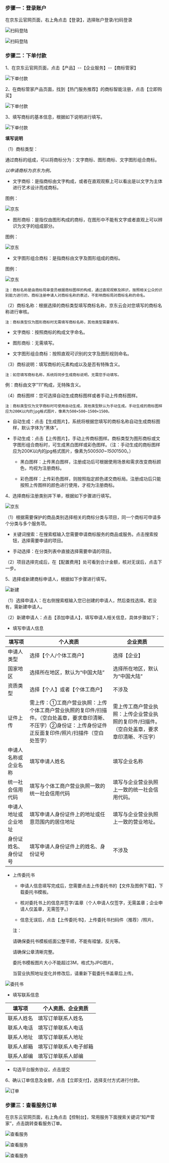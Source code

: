 ### 步骤一：登录账户

在京东云官网页面，右上角点击【登录】，选择账户登录/扫码登录

![扫码登陆](https://static-ftcms.jd.com/p/files/6364e0889eabc0def83aa33c.png)

![扫码登陆](https://static-ftcms.jd.com/p/files/6364e08d20ee4c675e53d834.png)

### 步骤二：下单付款

1、在京东云官网页面，点击【产品】--【企业服务】--【商标管家】

![下单付款](https://static-ftcms.jd.com/p/files/6364f00320ee4c675e53d839.png)

2、在商标管家产品页面，找到【热门服务推荐】的商标智能注册，点击【立即购买】

![下单付款](https://static-ftcms.jd.com/p/files/6364f01b9eabc0def83aa342.png)

3、填写商标的基本信息，根据如下说明进行填写。

![下单付款](https://static-ftcms.jd.com/p/files/6364f03220ee4c675e53d83a.png)

**填写说明**

（1）商标类型：

通过商标的组成，可以将商标分为：文字商标、图形商标、文字图形组合商标。

*以申请商标为京东为例。*

 - 文字商标：是指商标由文字构成，或者在直观观察上可以看出是以文字为主体进行艺术设计而成商标。

图例：

![京东](https://static-ftcms.jd.com/p/files/6364f1749eabc0def83aa343.png)

 - 图形商标：是指仅由图形构成的商标，在图形中不能有文字或者直观上可以辨识为文字的组成部分。

图例：

![京东](https://static-ftcms.jd.com/p/files/6364f1769eabc0def83aa344.png)

 - 文字图形组合商标：是指商标由文字及图形组成的商标。

图例：

![京东](https://static-ftcms.jd.com/p/files/6364f17820ee4c675e53d83c.png)

    注：商标名称是由商标局审查员根据商标图样的构成，通过直观观察及辨识，按照相关公众的识别能力进行的，商标注册申请人对商标名称的表述，不影响商标局对商标名称的命名。

（2）商标名称：根据选择的商标类型填写商标名称，京东云会对您填写的商标名称进行审核。

    注：商标类型仅为图形商标时无需填写商标名称，其他类型需要填写。

 - 文字商标：按照商标的构成文字命名。

 - 图形商标：无需填写。

 - 文字图形组合商标：按照直观可识别的文字及图形规则命名。


（3）商标说明：填写商标的元素构成以及是否有特殊含义。

    注：如您填写商标名称，系统将同步生成商标说明，无需您手动填写。

  例：商标由文字"11"构成，无特殊含义。



（4）商标图样：您可选择自动生成商标图样或者手动上传商标图样。

    注：商标类型仅为文字商标时可使用自动生成，其他类型默认为手动生成。手动生成的商标图样应为200K以内的jpg格式图片，像素为500×500~1500×1500。

 - 自动生成：点击【生成图片】，系统将根据您填写的商标名称自动生成商标图样，默认字体为“黑体”。

 - 手动生成：点击【上传图片】，手动上传商标图样。商标类型为图形商标或文字图形组合商标时，可生成黑白图样或彩色图样。（注：手动生成的商标图样应为200K以内的jpg格式图片，像素为500*500~1500*1500。）

   -   黑白图样：上传黑白图样，注册成功后可根据使用场景和需求改变商标颜色，均视为注册商标。
 
   -   彩色图样：上传彩色图样，则按照指定颜色递交商标局。注册成功后只能按照上传图样的颜色进行使用，才视为注册商标。

 

4、选择商标注册类别并下单，根据如下步骤进行填写。

![京东](https://static-ftcms.jd.com/p/files/6364f04320ee4c675e53d83b.png)

（1）根据需要保护的商品类别选择相关的商标分类与项目，同一个商标可申请多个分类与多个服务项。

 - 关键词搜索：在搜索框输入您需要申请商标服务的商品或服务。点击搜索按钮，选择需要申请的项目。
 
 - 手动选择：在分类列表中直接选择需要申请的项目。
 
（2）项目选择完成后，在【配置费用】处可看到合计金额，核对无误后，点击下一步。

5、选择或新建商标申请人，根据如下步骤进行填写。

![新建](https://static-ftcms.jd.com/p/files/6364f9e720ee4c675e53d83d.png)

 （1）选择申请人：在右侧搜索框输入您已创建的申请人，然后查找选择。若没有，需新建申请人。
 
 （2）新建申请人：点击【添加申请人】，填写申请人相关信息，具体步骤如下；
 
 - 填写申请人信息

| **填写项** | **个人资质** | **企业资质** | 
|----------|----------|----------|
|   申请人类型     |    选择【个人/个体工商户】    |    选择【企业】    |  
|    国家地区    |    选择所在地区，默认为“中国大陆”    |    选择所在地区，默认为“中国大陆”    |  
|    资质类型    |    选择【个人】或者【个体工商户】    |    不涉及    |  
|    证件上传    |    需上传：①工商户营业执照：上传个体工商户营业执照的复印件/扫描件。（空白处盖章，要求章印清晰、不压字）②身份证：上传身份证件正反面复印件/照片/扫描件（空白处签字） |   需上传工商户营业执照：上传企业营业执照的复印件/扫描件。（空白处盖章，要求章印清晰、不压字） |  
|    申请人名称或企业名称    |    填写申请人姓名    |   填写企业名称     |  
|    统一社会信用代码   |     填写与个体工商户营业执照一致的统一社会信用代码   |     填写与企业营业执照上一致的统一社会信用代码。   |  
|    申请人地址或企业地址   |    填写申请人身份证件上的地址或任意范围内的居住地址    |     填写与企业营业执照上一致的营业地址。   |  
|    身份证姓名、身份证号   |   填写申请人身份证件上的姓名、身份证号     |   不涉及     |  


 - 上传委托书

   -   申请人信息填写完成后，您需要点击上传委托书的【文件及图例下载】，下载委托书模板。
 
   -   核对委托书上的信息并签字/盖章（个人申请人仅签字，无需盖章；企业申请人仅盖章，无需签字。）

   -   信息无误后，点击【上传委托书】，上传委托书扫码件（推荐）/照片。
 
      注：

     请确保委托书模板纸面公整平顺，不能有褶皱，反光等。

     请确保公章清晰完整。

     委托书模板图片大小不能超过3M，格式为JPG图片。

     当营业执照地址变化并修改后，请重新下载委托书盖章后上传。

![委托书](https://static-ftcms.jd.com/p/files/6364f9c89eabc0def83aa345.png)



 - 填写联系信息
 
  | **填写项** | **个人资质、企业资质** |   
|----------|----------|
|    联系人姓名    |    填写订单联系人姓名    |  
|    联系人电话   |    填写订单联系人电话    |  
|    联系人地址    |   填写订单联系人地址    |  
|    联系人邮箱    |   填写订单联系人电子邮箱    |  
|    联系人邮编    |   填写订单联系人邮编    |  


 - 勾选平台服务协议，点击提交

6、确认订单信息及金额，点击【立即支付】，选择支付方式进行付款。

![订单](https://static-ftcms.jd.com/p/files/6364fa409eabc0def83aa346.png)

### 步骤三：查看服务订单

在京东云官网页面，右上角点击【控制台】，常用服务下面搜索关键词“知产管家”，点击跳转查看服务订单。

![查看服务](https://static-ftcms.jd.com/p/files/6364e4419eabc0def83aa340.png)

![查看服务](https://static-ftcms.jd.com/p/files/6364e4439eabc0def83aa341.png)

![查看服务](https://static-ftcms.jd.com/p/files/6364e44520ee4c675e53d838.png)



